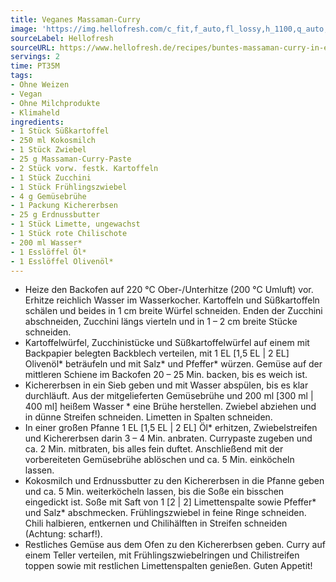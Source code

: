 ```yaml
---
title: Veganes Massaman-Curry
image: 'https://img.hellofresh.com/c_fit,f_auto,fl_lossy,h_1100,q_auto,w_2600/hellofresh_s3/image/buntes-massaman-curry-in-erdnuss-kokos-sosze-92d2945c.jpg'
sourceLabel: Hellofresh
sourceURL: https://www.hellofresh.de/recipes/buntes-massaman-curry-in-erdnuss-kokos-sosze-6242daa70046911f63385b2b
servings: 2
time: PT35M
tags:
- Ohne Weizen
- Vegan
- Ohne Milchprodukte
- Klimaheld
ingredients:
- 1 Stück Süßkartoffel
- 250 ml Kokosmilch
- 1 Stück Zwiebel
- 25 g Massaman-Curry-Paste
- 2 Stück vorw. festk. Kartoffeln
- 1 Stück Zucchini
- 1 Stück Frühlingszwiebel
- 4 g Gemüsebrühe
- 1 Packung Kichererbsen
- 25 g Erdnussbutter
- 1 Stück Limette, ungewachst
- 1 Stück rote Chilischote
- 200 ml Wasser*
- 1 Esslöffel Öl*
- 1 Esslöffel Olivenöl*
---
```


- Heize den Backofen auf 220 °C Ober-/Unterhitze (200 °C Umluft) vor.  Erhitze reichlich Wasser im Wasserkocher.  Kartoffeln und Süßkartoffeln schälen und beides in 1 cm breite Würfel schneiden.  Enden der Zucchini abschneiden, Zucchini längs vierteln und in 1 – 2 cm breite Stücke schneiden.
- Kartoffelwürfel, Zucchinistücke und Süßkartoffelwürfel auf einem mit Backpapier belegten Backblech verteilen, mit 1 EL [1,5 EL | 2 EL] Olivenöl\* beträufeln und mit Salz\* und Pfeffer\* würzen. Gemüse auf der mittleren Schiene im Backofen 20 – 25 Min. backen, bis es weich ist.
- Kichererbsen in ein Sieb geben und mit Wasser abspülen, bis es klar durchläuft.  Aus der mitgelieferten Gemüsebrühe und 200 ml [300 ml | 400 ml] heißem Wasser \* eine Brühe herstellen.  Zwiebel abziehen und in dünne Streifen schneiden.  Limetten in Spalten schneiden.
- In einer großen Pfanne 1 EL [1,5 EL | 2 EL] Öl\* erhitzen, Zwiebelstreifen und Kichererbsen darin 3 – 4 Min. anbraten. Currypaste zugeben und ca. 2 Min. mitbraten, bis alles fein duftet. Anschließend mit der vorbereiteten Gemüsebrühe ablöschen und ca. 5 Min. einköcheln lassen.
- Kokosmilch und Erdnussbutter zu den Kichererbsen in die Pfanne geben und ca. 5 Min. weiterköcheln lassen, bis die Soße ein bisschen eingedickt ist.  Soße mit Saft von 1 [2 | 2] Limettenspalte sowie Pfeffer\* und Salz\* abschmecken.  Frühlingszwiebel in feine Ringe schneiden.  Chili halbieren, entkernen und Chilihälften in Streifen schneiden (Achtung: scharf!).
- Restliches Gemüse aus dem Ofen zu den Kichererbsen geben.  Curry auf einem Teller verteilen, mit Frühlingszwiebelringen und Chilistreifen toppen sowie mit restlichen Limettenspalten genießen. Guten Appetit!
